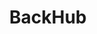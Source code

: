 ---
facebook: https://facebook.com/backhub.co
git: https://github.com/marketplace/backhub
logohandle: backhubco
sort: backhub
title: BackHub
twitter: https://x.com/back_hub
website: https://backhub.co/
---